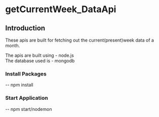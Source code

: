 # getCurrentWeek_DataApi

## Introduction
These apis are built for fetching out the current(present)week data of a month.

The apis are built using -  node.js  <br>
The database used is     -  mongodb


### Install Packages

-- npm install

### Start Application

-- npm start/nodemon
